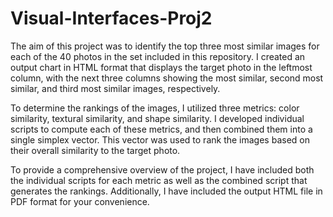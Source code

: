 # Visual-Interfaces-Proj2

The aim of this project was to identify the top three most similar images for each of the 40 photos in the set included in this repository. I created an output chart in HTML format that displays the target photo in the leftmost column, with the next three columns showing the most similar, second most similar, and third most similar images, respectively.

To determine the rankings of the images, I utilized three metrics: color similarity, textural similarity, and shape similarity. I developed individual scripts to compute each of these metrics, and then combined them into a single simplex vector. This vector was used to rank the images based on their overall similarity to the target photo.

To provide a comprehensive overview of the project, I have included both the individual scripts for each metric as well as the combined script that generates the rankings. Additionally, I have included the output HTML file in PDF format for your convenience. 

